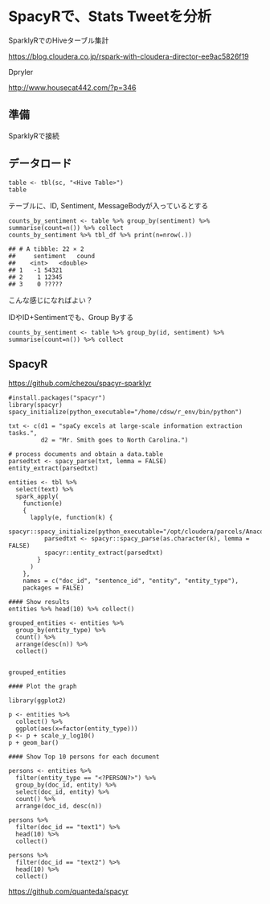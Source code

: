 # SpacyRで、Stats Tweetを分析

SparklyRでのHiveターブル集計

https://blog.cloudera.co.jp/rspark-with-cloudera-director-ee9ac5826f19

Dpryler

http://www.housecat442.com/?p=346

## 準備
SparklyRで接続

## データロード
```
table <- tbl(sc, "<Hive Table>")
table
```

テーブルに、ID, Sentiment, MessageBodyが入っているとする
```
counts_by_sentiment <- table %>% group_by(sentiment) %>% summarise(count=n()) %>% collect
counts_by_sentiment %>% tbl_df %>% print(n=nrow(.))

## # A tibble: 22 × 2
##     sentiment   cound
##    <int>   <double>
## 1   -1 54321
## 2    1 12345
## 3    0 ?????
```
こんな感じになればよい？

IDやID+Sentimentでも、Group Byする

```
counts_by_sentiment <- table %>% group_by(id, sentiment) %>% summarise(count=n()) %>% collect
```

## SpacyR

https://github.com/chezou/spacyr-sparklyr
```
#install.packages("spacyr")
library(spacyr)
spacy_initialize(python_executable="/home/cdsw/r_env/bin/python")

txt <- c(d1 = "spaCy excels at large-scale information extraction tasks.",
         d2 = "Mr. Smith goes to North Carolina.")

# process documents and obtain a data.table
parsedtxt <- spacy_parse(txt, lemma = FALSE)
entity_extract(parsedtxt)
```
```
entities <- tbl %>%
  select(text) %>%
  spark_apply(
    function(e) 
    {
      lapply(e, function(k) {
          spacyr::spacy_initialize(python_executable="/opt/cloudera/parcels/Anaconda/bin/python")
          parsedtxt <- spacyr::spacy_parse(as.character(k), lemma = FALSE)
          spacyr::entity_extract(parsedtxt)
        }
      )
    },
    names = c("doc_id", "sentence_id", "entity", "entity_type"),
    packages = FALSE)
```

```
#### Show results
entities %>% head(10) %>% collect()

grouped_entities <- entities %>% 
  group_by(entity_type) %>% 
  count() %>% 
  arrange(desc(n)) %>%
  collect()
  

grouped_entities

#### Plot the graph

library(ggplot2)

p <- entities %>%
  collect() %>% 
  ggplot(aes(x=factor(entity_type)))
p <- p + scale_y_log10()
p + geom_bar()

#### Show Top 10 persons for each document

persons <- entities %>% 
  filter(entity_type == "<?PERSON?>") %>%
  group_by(doc_id, entity) %>%
  select(doc_id, entity) %>%
  count() %>%
  arrange(doc_id, desc(n))

persons %>% 
  filter(doc_id == "text1") %>%
  head(10) %>%
  collect()

persons %>% 
  filter(doc_id == "text2") %>%
  head(10) %>%
  collect()
```

https://github.com/quanteda/spacyr
